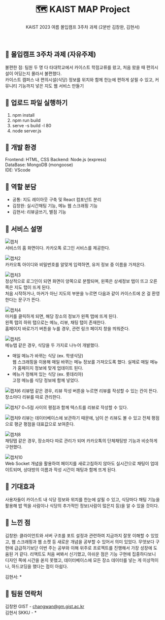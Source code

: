 <br />
<div align="center">
  <a href="https://github.com/othneildrew/Best-README-Template">
  </a>

  <h1 align="center">🗺️ KAIST MAP Project</h1>

  <p align="center">
    KAIST 2023 여름 몰입캠프 3주차 과제 (2분반 김창완, 김현서)  
  <br />
  <br />
  <br />
  </p>
</div>

## :pushpin: 몰입캠프 3주차 과제 (자유주제)

불편한 점: 팀원 두 명 다 타대학교에서 카이스트 학점교류를 왔고, 처음 왔을 때 편의시설이 어딨는지 몰라서 불편했다.  
카이스트 캠퍼스 내 편의시설(식당) 정보를 위치와 함께 한눈에 편하게 살필 수 있고, 커뮤니티 기능까지 넣은 지도 웹 서비스 만들기

## 📌 업로드 파일 실행하기

1. npm install
2. npm run build
3. serve -s build -l 80
4. node server.js


## :pushpin: 개발 환경

Frontend: HTML, CSS
Backend: Node.js (express)  
DataBase: MongoDB (mongoose)  
IDE: VScode

## :pushpin: 역할 분담

- 공통: 지도 레이아웃 구축 및 React 컴포넌트 분리
- 김창완: 실시간채팅 기능, 메뉴 웹 스크래핑 기능   
- 김현서: 리뷰글쓰기, 별점 기능


## :pushpin: 서비스 설명
![캡처](https://github.com/changwann/madcamp_week3/assets/122224659/c0bb72d0-c217-4b10-826d-8f95b2541b7f)  
서비스의 홈 화면이다. 카카오톡 로그인 서비스를 제공한다.

![캡처2](https://github.com/changwann/madcamp_week3/assets/122224659/93f21a80-5bc4-4443-bdf8-76f6e396f36d)  
카카오톡 아이디와 비밀번호를 알맞게 입력하면, 유저 정보 중 이름을 가져온다.

![캡처3](https://github.com/changwann/madcamp_week3/assets/122224659/adef2519-2cf0-4229-97f7-456913ec489b)    
정상적으로 로그인이 되면 화면이 양쪽으로 분할되며, 왼쪽은 상세정보 탭이 뜨고 오른쪽은 지도 탭이 뜨게 된다.    
처음 시작하거나, 마커가 아닌 지도의 부분을 누르면 다음과 같이 카이스트에 온 걸 환영한다는 문구가 뜬다.  

![캡처4](https://github.com/changwann/madcamp_week3/assets/122224659/d4bc9f4e-c260-44a0-a95d-88ba0379ecd7)  
마커를 클릭하게 되면, 해당 장소의 정보가 왼쪽 탭에 뜨게 된다.  
왼쪽 탭의 하위 탭으로는 메뉴, 리뷰, 채팅 탭이 존재한다.  
홈페이지 바로가기 버튼을 누를 경우, 관련 링크 페이지 창을 띄워준다.  

![캡처5](https://github.com/changwann/madcamp_week3/assets/122224659/1e06c05f-0403-4bdd-9ec7-6dcc1de5309a)  
메뉴탭 같은 경우, 식당을 두 가지로 나누어 개발했다.  
- 매일 메뉴가 바뀌는 식당 (ex. 학생식당)  
웹 스크래핑을 이용해 매일 바뀌는 메뉴 정보를 가져오도록 했다. 실제로 매일 메뉴가 홈페이지 정보에 맞게 업데이트 된다.  
- 메뉴가 정해져 있는 식당 (ex. 롯데리아)  
고정 메뉴를 식당 정보에 함께 넣었다.

![캡처6](https://github.com/changwann/madcamp_week3/assets/122224659/569b6323-ffdf-493f-92c0-b5a451f0537d)
리뷰탭 같은 경우, 리뷰 작성 버튼을 누르면 리뷰를 작성할 수 있는 칸이 뜬다. 장소마다 리뷰를 따로 관리한다.  

![캡처7](https://github.com/changwann/madcamp_week3/assets/122224659/cdc2a466-0783-49ee-b512-12051d38db42)
0~5점 사이의 평점과 함께 텍스트를 리뷰로 작성할 수 있다.  

![캡처9](https://github.com/changwann/madcamp_week3/assets/122224659/6d504b66-f559-492f-83ce-64230ef5ed47)
리뷰는 데이터베이스에 보관하기 때문에, 남이 쓴 리뷰도 볼 수 있고 전체 평점으로 평균 평점을 대표값으로 보여준다.  

![캡처8](https://github.com/changwann/madcamp_week3/assets/122224659/73d7e40a-5ba9-461d-85e2-a57afb90b179)  
채팅탭 같은 경우, 장소마다 따로 관리가 되며 카카오톡의 단체채팅방 기능과 비슷하게 구현했다.  

![캡처10](https://github.com/changwann/madcamp_week3/assets/122224659/320af05a-64a2-447c-970f-efdca207ce6f)  
Web Socket 개념을 활용하여 페이지를 새로고침하지 않아도 실시간으로 채팅이 업데이트되며, 상대방의 이름과 작성 시간이 채팅과 함께 뜨게 된다.  


## 📌 기대효과

사용자들이 카이스트 내 식당 정보와 위치를 한눈에 살필 수 있고, 식당마다 채팅 기능을 활용해 밥 먹을 사람이나 식당의 추가적인 정보(사람이 많은지 등)을 알 수 있을 것이다.

## :pushpin: 느낀 점

김창완: 클라이언트와 서버 구조를 포트 설정과 관련하여 지금까지 잘못 이해할 수 있었고, 웹 스크래핑과 웹 소켓 등 새로운 개념을 공부할 수 있어서 의미 있었다. 무엇보다 구현에 급급하기보단 이번 주는 공부와 이해 위주로 프로젝트를 진행해서 가장 성장에 도움된 거 같다. 리액트도 처음 써봐서 신기했고, 아쉬운 점은 기능 구현에 집중하다보니 디자인 쪽에 시간을 쏟지 못했고, 데이터베이스에 모든 장소 데이터를 넣는 게 이상적이나, 하드코딩을 했다는 점이 아쉽다.

김현서: *

## :pushpin: 팀원 연락처

김창완 GIST - changwan@gm.gist.ac.kr  
김현서 SKKU - *
